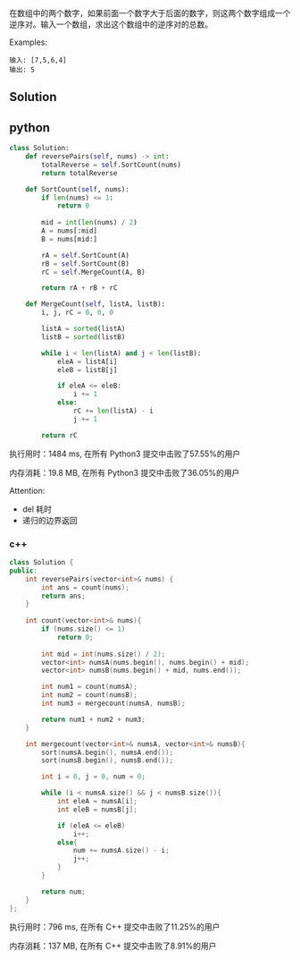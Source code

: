 在数组中的两个数字，如果前面一个数字大于后面的数字，则这两个数字组成一个逆序对。输入一个数组，求出这个数组中的逆序对的总数。



Examples:

```
输入: [7,5,6,4]
输出: 5
```

## Solution

## python

```python
class Solution:
    def reversePairs(self, nums) -> int:
        totalReverse = self.SortCount(nums)
        return totalReverse

    def SortCount(self, nums):
        if len(nums) <= 1:
            return 0
		
        mid = int(len(nums) / 2)
        A = nums[:mid]
        B = nums[mid:]

        rA = self.SortCount(A)
        rB = self.SortCount(B)
        rC = self.MergeCount(A, B)

        return rA + rB + rC

    def MergeCount(self, listA, listB):
        i, j, rC = 0, 0, 0

        listA = sorted(listA)
        listB = sorted(listB)

        while i < len(listA) and j < len(listB):
            eleA = listA[i]
            eleB = listB[j]

            if eleA <= eleB:
                i += 1
            else:
                rC += len(listA) - i
                j += 1

        return rC
```

执行用时：1484 ms, 在所有 Python3 提交中击败了57.55%的用户

内存消耗：19.8 MB, 在所有 Python3 提交中击败了36.05%的用户

Attention:
- del 耗时
- 递归的边界返回

### c++

```c++
class Solution {
public:
    int reversePairs(vector<int>& nums) {
        int ans = count(nums);
        return ans;
    }
    
    int count(vector<int>& nums){
        if (nums.size() <= 1)
            return 0;
        
        int mid = int(nums.size() / 2);
        vector<int> numsA(nums.begin(), nums.begin() + mid);
        vector<int> numsB(nums.begin() + mid, nums.end());

        int num1 = count(numsA);
        int num2 = count(numsB);
        int num3 = mergecount(numsA, numsB);

        return num1 + num2 + num3;
    }

    int mergecount(vector<int>& numsA, vector<int>& numsB){
        sort(numsA.begin(), numsA.end());
        sort(numsB.begin(), numsB.end());

        int i = 0, j = 0, num = 0;

        while (i < numsA.size() && j < numsB.size()){
            int eleA = numsA[i];
            int eleB = numsB[j];

            if (eleA <= eleB)
                i++;
            else{
                num += numsA.size() - i;
                j++;
            }
        }

        return num;
    }
};
```

执行用时：796 ms, 在所有 C++ 提交中击败了11.25%的用户

内存消耗：137 MB, 在所有 C++ 提交中击败了8.91%的用户
